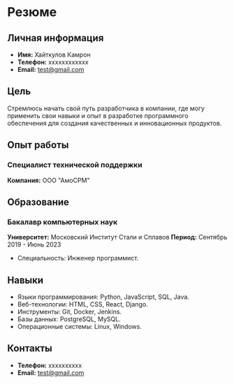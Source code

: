 # Резюме

## Личная информация
- **Имя:** Хайткулов Камрон
- **Телефон:** хххххххххххх
- **Email:** test@gmail.com

## Цель
Стремлюсь начать свой путь разработчика в компании, где могу применить свои навыки и опыт в разработке программного обеспечения для создания качественных и инновационных продуктов.

## Опыт работы

### Специалист технической поддержки
**Компания:** ООО "АмоСРМ"

## Образование

### Бакалавр компьютерных наук
**Университет:** Московский Институт Стали и Сплавов
**Период:** Сентябрь 2019 - Июнь 2023
- Специальность: Инженер программист.

## Навыки
- Языки программирования: Python, JavaScript, SQL, Java.
- Веб-технологии: HTML, CSS, React, Django.
- Инструменты: Git, Docker, Jenkins.
- Базы данных: PostgreSQL, MySQL.
- Операционные системы: Linux, Windows.

## Контакты
- **Телефон:** хххххххххх
- **Email:** test@gmail.com